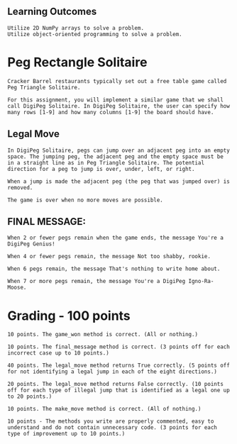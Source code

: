 ## Learning Outcomes

    Utilize 2D NumPy arrays to solve a problem.
    Utilize object-oriented programming to solve a problem.

# Peg Rectangle Solitaire

    Cracker Barrel restaurants typically set out a free table game called Peg Triangle Solitaire.

    For this assignment, you will implement a similar game that we shall call DigiPeg Solitaire. In DigiPeg Solitaire, the user can specify how many rows [1-9] and how many columns [1-9] the board should have.

## Legal Move
    In DigiPeg Solitaire, pegs can jump over an adjacent peg into an empty space. The jumping peg, the adjacent peg and the empty space must be in a straight line as in Peg Triangle Solitaire. The potential direction for a peg to jump is over, under, left, or right.

    When a jump is made the adjacent peg (the peg that was jumped over) is removed.

    The game is over when no more moves are possible.
    
## FINAL MESSAGE:
    When 2 or fewer pegs remain when the game ends, the message You're a DigiPeg Genius! 

    When 4 or fewer pegs remain, the message Not too shabby, rookie. 

    When 6 pegs remain, the message That's nothing to write home about.

    When 7 or more pegs remain, the message You're a DigiPeg Igno-Ra-Moose.



# Grading - 100 points

    10 points. The game_won method is correct. (All or nothing.)

    10 points. The final_message method is correct. (3 points off for each incorrect case up to 10 points.)
    
    40 points. The legal_move method returns True correctly. (5 points off for not identifying a legal jump in each of the eight directions.)
    
    20 points. The legal_move method returns False correctly. (10 points off for each type of illegal jump that is identified as a legal one up to 20 points.)

    10 points. The make_move method is correct. (All of nothing.)

    10 points - The methods you write are properly commented, easy to understand and do not contain unnecessary code. (3 points for each type of improvement up to 10 points.)
